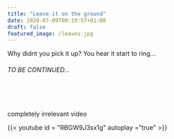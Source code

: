 ```yaml
---
title: "Leave it on the ground"
date: 2020-07-09T00:19:57+01:00
draft: false
featured_image: /leaves.jpg
---
```

Why didnt you pick it up?
You hear it start to ring...


###### TO BE CONTINUED...

<br><br><br>
completely irrelevant video


{{< youtube id = "RBGW9J3sx1g" autoplay ="true" >}}